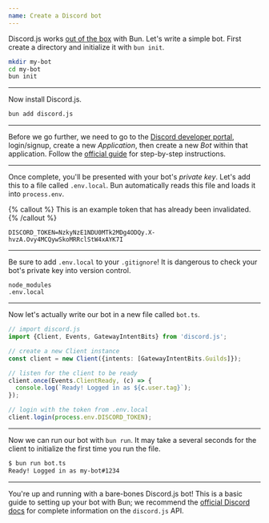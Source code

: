 ```yaml
---
name: Create a Discord bot
---
```


Discord.js works [out of the box](https://bun.sh/blog/bun-v0.6.7) with Bun. Let's write a simple bot. First create a directory and initialize it with `bun init`.

```bash
mkdir my-bot
cd my-bot
bun init
```

---

Now install Discord.js.

```bash
bun add discord.js
```

---

Before we go further, we need to go to the [Discord developer portal](https://discord.com/developers/applications), login/signup, create a new _Application_, then create a new _Bot_ within that application. Follow the [official guide](https://discordjs.guide/preparations/setting-up-a-bot-application.html#creating-your-bot) for step-by-step instructions.

---

Once complete, you'll be presented with your bot's _private key_. Let's add this to a file called `.env.local`. Bun automatically reads this file and loads it into `process.env`.

{% callout %}
This is an example token that has already been invalidated.
{% /callout %}

```txt#.env.local
DISCORD_TOKEN=NzkyNzE1NDU0MTk2MDg4ODQy.X-hvzA.Ovy4MCQywSkoMRRclStW4xAYK7I
```

---

Be sure to add `.env.local` to your `.gitignore`! It is dangerous to check your bot's private key into version control.

```txt#.gitignore
node_modules
.env.local
```

---

Now let's actually write our bot in a new file called `bot.ts`.

```ts#bot.ts
// import discord.js
import {Client, Events, GatewayIntentBits} from 'discord.js';

// create a new Client instance
const client = new Client({intents: [GatewayIntentBits.Guilds]});

// listen for the client to be ready
client.once(Events.ClientReady, (c) => {
  console.log(`Ready! Logged in as ${c.user.tag}`);
});

// login with the token from .env.local
client.login(process.env.DISCORD_TOKEN);
```

---

Now we can run our bot with `bun run`. It may take a several seconds for the client to initialize the first time you run the file.

```bash
$ bun run bot.ts
Ready! Logged in as my-bot#1234
```

---

You're up and running with a bare-bones Discord.js bot! This is a basic guide to setting up your bot with Bun; we recommend the [official Discord docs](https://discordjs.guide/) for complete information on the `discord.js` API.
